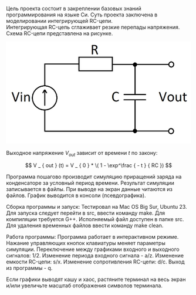 Цель проекта состоит в закреплении базовых знаний программирования на языке Си. 
Суть проекта заключена в моделировании интегрирующей RC-цепи.  
Интегрирующая RC-цепь сглаживает резкие перепады напряжения. 
Схема RC-цепи представлена на рисунке.

![image](misc/images/Readme_1.jpg)

Выходное напряжение $V _ { out }$ зависит от времени $t$ по закону:

$$
V _ { out } (t) = V _ { 0 } * \( 1 - \exp^\frac { - t } { RC })
$$

Программа пошагово производит симуляцию приращений заряда на конденсаторе за условный период времени.
Результат симуляции записывается в файлы. При выводе на экран данные читаются из файлов. 
График выводится в консоли (псевдографика). 

Сборка программы и запуск: 
Тестировал на Mac OS Big Sur, Ubuntu 23. 
Для запуска следует перейти в src, ввести команду make. Для компиляции требуется G++.
Исполняемый файл доступен в папке src. 
Для удаления временных файлов ввести команду make clean. 

Работа программы:
Программа работает в интерактивном режиме. 
Нажание управляющих кнопок клавиатуры меняет параметры симуляции.
Переключение между графиками входного и выходного сигналов: 1/2.
Изменение периода входного сигнала - a/z.
Изменение емкости RC-цепи: s/x.
Изменение сопротивления RC-цепи: d/c.
Выход из программы - q. 

Если графики выводят кашу и хаос, растяните терминал на весь экран и/или увеличьте масштаб отображения символов терминала.

